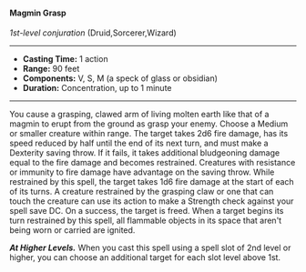 #### Magmin Grasp
*1st-level conjuration* (Druid,Sorcerer,Wizard)
___
- **Casting Time:** 1 action
- **Range:** 90 feet
- **Components:** V, S, M (a speck of glass or obsidian)
- **Duration:** Concentration, up to 1 minute
---
You cause a grasping, clawed arm of living molten
earth like that of a magmin to erupt from the
ground as grasp your enemy. Choose a Medium or
smaller creature within range. The target takes 2d6
fire damage, has its speed reduced by half until the
end of its next turn, and must make a Dexterity
saving throw. If it fails, it takes additional
bludgeoning damage equal to the fire damage
and becomes restrained. Creatures with
resistance or immunity to fire damage have
advantage on the saving throw.
While restrained by this spell, the target takes 1d6 fire damage at the start of each of its turns. A
creature restrained by the grasping claw or one that
can touch the creature can use its action to make a
Strength check against your spell save DC. On a
success, the target is freed.
When a target begins its turn restrained by this
spell, all flammable objects in its space that aren't
being worn or carried are ignited.

***At Higher Levels.***  When you cast this spell using
a spell slot of 2nd level or higher, you can choose an
additional target for each slot level above 1st.
